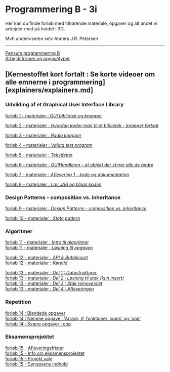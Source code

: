 # Programmering B - 3i

Her kan du finde forløb med tilhørende materiale, opgaver og alt andet vi arbejder med på holdet i 3G.

Mvh underviseren selv Anders J.R. Petersen

---

[Pensum programmering B](https://pensumprog.github.io/)    
[Arbejdsformer og opgavetyper](arbejdsformer/arbejdsformer.md)

[Kernestoffet kort fortalt : Se korte videoer om alle emnerne i programmering][explainers/explainers.md]
---

### Udvikling af et Graphical User Interface Library

[forløb 1 - materialer : *GUI bibliotek og knapper*](forlob1_guilib_knapper/forlob1_guilib_knapper.md)

[forløb 2 - materialer : *Hvordan koder man til et bibliotek - knapper fortsat*](forlob2_gui_knapper2/forlob2.md)

[forløb 3 - materialer : *Radio knapper*](forlob3_radio_knapper/forlob3_radio.md)

[forløb 4 - materialer : *Valuta test program*](forlob4_test_program/forlob4_test_program.md)

[forløb 5 - materialer : *Tekstfeltet*](forlob5_textfield/forlob5_textfield.md)

[forløb 6 - materialer : *GUIHandleren - et objekt der styrer alle de andre*](forlob6_guiHandler/forlob6_guiHandler.md)

[forløb 7 - materialer : *Aflevering 1 - kode og dokumentation*](forlob7_Aflevering1/forlob7_Aflevering1.md)

[forløb 8 - materialer : *Lav JAR og tilpas koden*](forlob8_JAR/forlob8_JAR.md)

### Design Patterns - composition vs. inheritance

[forløb 9 - materialer : *Design Patterns - composition vs. inheritance*](forlob9_DP_ComVsInh/forlob9_DP_ComVsInh.md)

[forløb 10 - materialer : *State pattern*](forlob10_DP_State/forlob10_DP_State.md)

### Algoritmer

[forløb 11 - materialer : *Intro til algoritmer*](forlob11_ALGORITMER_INTRO/forlob11_ALGORITMER_INTRO.md)    
[forløb 11 - materialer : *Løsning til opgaven*](forlob11_ALGORITMER_INTRO/losning.md)

[forløb 12 - materialer : *API & Bubblesort*](forlob12_bubblesort/forlob12_bubblesort.md)   
[forløb 12 - materialer : *Køretid*](forlob12_bubblesort/forlob12_tidsopgaver.md)

[forløb 13 - materialer : *Del 1 : Datastrukturer*](forlob13_datastrukturer/del1_datastrukturer.md)           
[forløb 13 - materialer : *Del 2 : Løsning til stak (kun insert)*](forlob13_datastrukturer/del2_linklist_stack.md)     
[forløb 13 - materialer : *Del 3 : Stak remove/slet*](forlob13_datastrukturer/del3_stack_remove.md)   
[forløb 13 - materialer : *Del 4 : Afleveringen*](forlob13_datastrukturer/del4_afleveringen.md)   

### Repetition

[forløb 14 : Blandede opgaver](forlob14_repetition/forlob14_rep1.md)      
[forløb 14 : Nemme opgave i 'Arrays, if, funktioner, loops' og 'oop'](forlob14_repetition/forlob14_rep2.md)     
[forløb 14 : Svære opgaver i oop](forlob14_repetition/forlob14_rep3.md)

### Eksamensprojektet
[forløb 15 - Afleveringsfrister](forlob15_eksamensprojektet/deadlines.md)     
[forløb 15 - Info om eksamensprojektet](forlob15_eksamensprojektet/info_eksamensprojekt.md)   
[forløb 15 - Projekt valg](forlob15_eksamensprojektet/projektforslag.md)   
[forløb 15 - Synopsens indhold](https://pensumprog.github.io/INDHOLD_I_PROGRAMMERINGS_EKSAMENSPROJEKT.pdf)  
